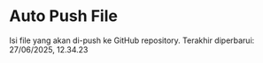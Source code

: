 # Auto Push File

Isi file yang akan di-push ke GitHub repository.
Terakhir diperbarui: 27/06/2025, 12.34.23